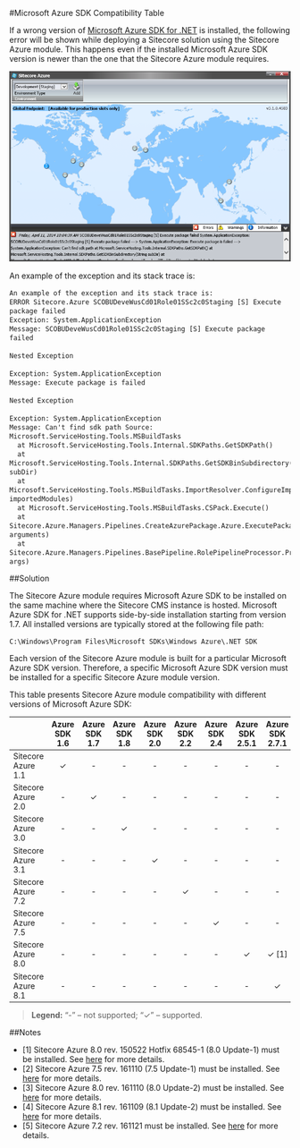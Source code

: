 #Microsoft Azure SDK Compatibility Table

If a wrong version of [Microsoft Azure SDK for .NET](http://azure.microsoft.com/en-us/downloads/archive-net-downloads/) is installed, the following error will be shown while deploying a Sitecore solution using the Sitecore Azure module. This happens even if the installed Microsoft Azure SDK version is newer than the one that the Sitecore Azure module requires.

![](./media/microsoft-azure-sdk-compatibility-table/SitecoreAzure-01.png)

An example of the exception and its stack trace is:

```
An example of the exception and its stack trace is: 
ERROR Sitecore.Azure SCOBUDeveWusCd01Role01SSc2c0Staging [S] Execute package failed 
Exception: System.ApplicationException 
Message: SCOBUDeveWusCd01Role01SSc2c0Staging [S] Execute package failed 
 
Nested Exception 
 
Exception: System.ApplicationException 
Message: Execute package is failed 
 
Nested Exception 
 
Exception: System.ApplicationException 
Message: Can't find sdk path Source: Microsoft.ServiceHosting.Tools.MSBuildTasks 
  at Microsoft.ServiceHosting.Tools.Internal.SDKPaths.GetSDKPath() 
  at Microsoft.ServiceHosting.Tools.Internal.SDKPaths.GetSDKBinSubdirectory(String subDir) 
  at Microsoft.ServiceHosting.Tools.MSBuildTasks.ImportResolver.ConfigureImportResolver(ITaskItem[] importedModules) 
  at Microsoft.ServiceHosting.Tools.MSBuildTasks.CSPack.Execute() 
  at Sitecore.Azure.Managers.Pipelines.CreateAzurePackage.Azure.ExecutePackage.Action(RolePipelineArgsBase arguments) 
  at Sitecore.Azure.Managers.Pipelines.BasePipeline.RolePipelineProcessor.Process(RolePipelineArgsBase args)
```

##Solution

The Sitecore Azure module requires Microsoft Azure SDK to be installed on the same machine where the Sitecore CMS instance is hosted. Microsoft Azure SDK for .NET supports side-by-side installation starting from version 1.7. All installed versions are typically stored at the following file path:

```
C:\Windows\Program Files\Microsoft SDKs\Windows Azure\.NET SDK
```

Each version of the Sitecore Azure module is built for a particular Microsoft Azure SDK version. Therefore, a specific Microsoft Azure SDK version must be installed for a specific Sitecore Azure module version.

This table presents Sitecore Azure module compatibility with different versions of Microsoft Azure SDK:

|                    | Azure SDK 1.6 | Azure SDK 1.7 | Azure SDK 1.8 | Azure SDK 2.0 | Azure SDK 2.2 | Azure SDK 2.4 | Azure SDK 2.5.1 | Azure SDK 2.7.1 | Azure SDK 2.9.1 |  Azure SDK 2.9.6 |
| ------------------ | :-----------: | :-----------: | :-----------: | :-----------: | :-----------: | :-----------: | :-------------: | :-------------: | :-------------: | :--------------: |
| Sitecore Azure 1.1 | ✓             | -             | -             | -             | -             | -              | -              | -               | -               | -                |
| Sitecore Azure 2.0 | -             | ✓             | -             | -             | -             | -              | -              | -               | -               | -                |
| Sitecore Azure 3.0 | -             | -             | ✓             | -             | -             | -              | -              | -               | -               | -                |
| Sitecore Azure 3.1 | -             | -             | -             | ✓             | -             | -              | -              | -               | -               | -                |
| Sitecore Azure 7.2 | -             | -             | -             | -             | ✓             | -              | -              | -               | -               | ✓ [5]            |
| Sitecore Azure 7.5 | -             | -             | -             | -             | -             | ✓              | -              | -               | ✓ [2]           | -                |
| Sitecore Azure 8.0 | -             | -             | -             | -             | -             | -              | ✓              | ✓ [1]           | ✓ [3]           | -                |
| Sitecore Azure 8.1 | -             | -             | -             | -             | -             | -              | -              | ✓               | ✓ [4]           | -                |

> **Legend:** “-” – not supported; “✓” – supported.

##Notes

+ [1] Sitecore Azure 8.0 rev. 150522 Hotfix 68545-1 (8.0 Update-1) must be installed. See [here](https://dev.sitecore.net/Downloads/Sitecore_Azure/80/Sitecore_Azure_80_Update1) for more details.
+ [2] Sitecore Azure 7.5 rev. 161110 (7.5 Update-1) must be installed. See [here](https://sdn.sitecore.net/products/sitecore%20azure/sitecore%20azure%207,-d-,5/download%20sitecore%20azure.aspx) for more details.
+ [3] Sitecore Azure 8.0 rev. 161110 (8.0 Update-2) must be installed. See [here](https://dev.sitecore.net/Downloads/Sitecore_Azure/80/Sitecore_Azure_80_Update2.aspx) for more details.
+ [4] Sitecore Azure 8.1 rev. 161109 (8.1 Update-2) must be installed. See [here](https://dev.sitecore.net/Downloads/Sitecore_Azure/Sitecore_Azure_81/Sitecore_Azure_81_Update2.aspx) for more details.
+ [5] Sitecore Azure 7.2 rev. 161121 must be installed. See [here](https://sdn.sitecore.net/Products/Sitecore%20Azure/Sitecore%20Azure%207,-d-,2/Download%20Sitecore%20Azure.aspx) for more details.